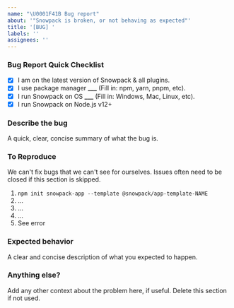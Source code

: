 ```yaml
---
name: "\U0001F41B Bug report"
about: '"Snowpack is broken, or not behaving as expected"'
title: '[BUG] '
labels: ''
assignees: ''
---
```


### Bug Report Quick Checklist

- [x] I am on the latest version of Snowpack & all plugins.
- [x] I use package manager **\_\_\_** (Fill in: npm, yarn, pnpm, etc).
- [x] I run Snowpack on OS **\_\_\_** (Fill in: Windows, Mac, Linux, etc).
- [x] I run Snowpack on Node.js v12+

### Describe the bug

A quick, clear, concise summary of what the bug is.

### To Reproduce

We can't fix bugs that we can't see for ourselves. Issues often need to be closed if this section is skipped.

1. `npm init snowpack-app --template @snowpack/app-template-NAME`
2. ...
3. ...
4. ...
5. See error

### Expected behavior

A clear and concise description of what you expected to happen.

### Anything else?

Add any other context about the problem here, if useful. Delete this section if not used.
